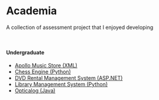 # Academia
A collection of assessment project that I enjoyed developing

<br>

#### Undergraduate
* [Apollo Music Store (XML)](./Apollo_Music_Center/)
* [Chess Engine (Python)](https://github.com/crypticsy/Playground/tree/master/Game_Engine/Chess)
* [DVD Rental Management System (ASP.NET)](https://github.com/crypticsy/RopeyDVDManagementSystem)
* [Library Management System (Python)](./Library_Management_System/)
* [Opticalog (Java)](./Opticalog/)